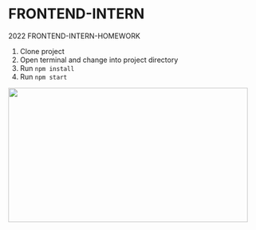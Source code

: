# FRONTEND-INTERN
2022 FRONTEND-INTERN-HOMEWORK
1. Clone project
2. Open terminal and change into project directory
3. Run ```npm install```
4. Run ```npm start```

<img src="https://media.giphy.com/media/KDspjK5MT9xhqyycfR/giphy.gif" width="480" height="270"/>